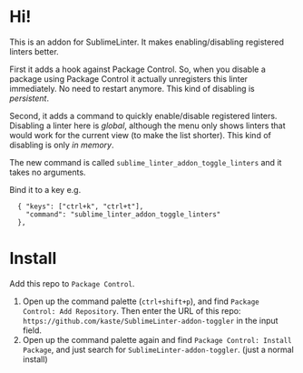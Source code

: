 # Hi!


This is an addon for SublimeLinter. It makes enabling/disabling registered linters better. 

First it adds a hook against Package Control. So, when you disable a package using Package Control it actually unregisters this linter immediately. No need to restart anymore. This kind of disabling is *persistent*.

Second, it adds a command to quickly enable/disable registered linters. Disabling a linter here is *global*, although the menu only shows linters that would work for the current view (to make the list shorter). This kind of disabling is only *in memory*.

The new command is called `sublime_linter_addon_toggle_linters` and it takes no arguments.

Bind it to a key e.g. 

```
  { "keys": ["ctrl+k", "ctrl+t"],
    "command": "sublime_linter_addon_toggle_linters"
  },
```


# Install

Add this repo to `Package Control`.

1. Open up the command palette (`ctrl+shift+p`), and find `Package Control: Add Repository`. Then enter the URL of this repo: `https://github.com/kaste/SublimeLinter-addon-toggler` in the input field.
2. Open up the command palette again and find `Package Control: Install Package`, and just search for `SublimeLinter-addon-toggler`. (just a normal install)


